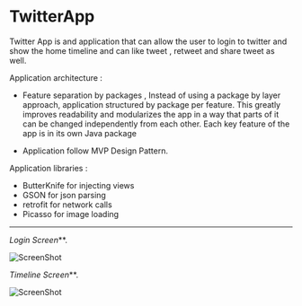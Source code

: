 # TwitterApp

Twitter App is and application that can allow the user to login to twitter and show the home timeline and 
can like tweet , retweet and share tweet as well.

Application architecture : 
* Feature separation by packages , 
Instead of using a package by layer approach, application structured by package per feature. This greatly improves readability and modularizes the app in a way that parts of it can be changed independently from each other. Each key feature of the app is in its own Java package

*  Application follow MVP Design Pattern.

Application libraries : 
* ButterKnife for injecting views
* GSON for json parsing
* retrofit for network calls
* Picasso for image loading



***




_Login Screen_**. 


![ScreenShot](https://raw.github.com/MohamedElgendyGits/TwitterApp/master/screenshots/Screenshot1.png)


_Timeline Screen_**. 


![ScreenShot](https://raw.github.com/MohamedElgendyGits/TwitterApp/master/screenshots/Screenshot2.png)



